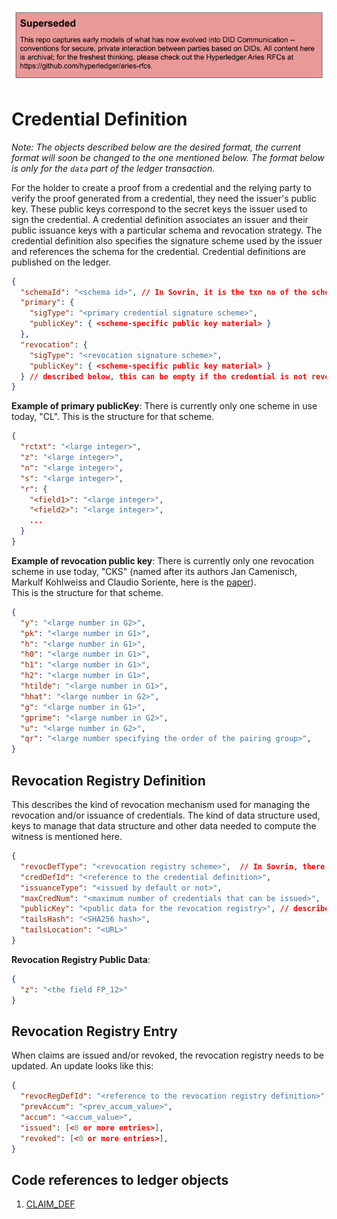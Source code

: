 ![superseded](../superseded.png)
# Credential Definition
*Note: The objects described below are the desired format, the current format will soon be changed to the one mentioned below. The format below is only for the `data` part of the ledger transaction.*

For the holder to create a proof from a credential and the relying party to 
verify the proof generated from a credential, they need the issuer's public key. These public keys correspond to the secret keys the issuer used to sign the credential. 
A credential definition associates an issuer and their public issuance
keys with a particular schema and revocation strategy. The credential definition 
also specifies the signature scheme used by the issuer and references the schema for the credential.
Credential definitions are published on the ledger. 

```json
{
  "schemaId": "<schema id>", // In Sovrin, it is the txn no of the schema
  "primary": {
    "sigType": "<primary credential signature scheme>",
    "publicKey": { <scheme-specific public key material> }
  },
  "revocation": {
    "sigType": "<revocation signature scheme>",
    "publicKey": { <scheme-specific public key material> }
  } // described below, this can be empty if the credential is not revocable.
}
```

**Example of primary publicKey**:
There is currently only one scheme in use today, "CL". This is the structure for that scheme.
```json
{
  "rctxt": "<large integer>",
  "z": "<large integer>",
  "n": "<large integer>",
  "s": "<large integer>",
  "r": {
    "<field1>": "<large integer>",
    "<field2>": "<large integer>",
    ...
  }
}
```

**Example of revocation public key**:
There is currently only one revocation scheme in use today, "CKS" (named after its authors Jan Camenisch, Markulf Kohlweiss and Claudio Soriente, here is the [paper](https://www.microsoft.com/en-us/research/wp-content/uploads/2016/02/main-51.pdf)).   
This is the structure for that scheme.
```json
{
  "y": "<large number in G2>",
  "pk": "<large number in G1>",
  "h": "<large number in G1>",
  "h0": "<large number in G1>",
  "h1": "<large number in G1>",
  "h2": "<large number in G1>",
  "htilde": "<large number in G1>",
  "hhat": "<large number in G2>",
  "g": "<large number in G1>",
  "gprime": "<large number in G2>",
  "u": "<large number in G2>",
  "qr": "<large number specifying the order of the pairing group>",
}
```

## Revocation Registry Definition
This describes the kind of revocation mechanism used for managing the revocation and/or issuance of credentials. 
The kind of data structure used, keys to manage that data structure and other data needed to compute the witness is mentioned here.
```json
{
  "revocDefType": "<revocation registry scheme>",  // In Sovrin, there is only 1 as of now called CL_ACCUM
  "credDefId": "<reference to the credential definition>",
  "issuanceType": "<issued by default or not>",
  "maxCredNum": "<maximum number of credentials that can be issued>",
  "publicKey": "<public data for the revocation registry>", // described below
  "tailsHash": "<SHA256 hash>",
  "tailsLocation": "<URL>"
}
```

**Revocation Registry Public Data**:
```json
{
  "z": "<the field FP_12>"
}
```

## Revocation Registry Entry
When claims are issued and/or revoked, the revocation registry needs to be updated. An update looks like this:
```json
{
  "revocRegDefId": "<reference to the revocation registry definition>",
  "prevAccum": "<prev_accum_value>",
  "accum": "<accum_value>",
  "issued": [<0 or more entries>],
  "revoked": [<0 or more entries>],
}
```

## Code references to ledger objects
1. [CLAIM_DEF](https://github.com/hyperledger/indy-sdk/blob/778a38d92234080bb77c6dd469a8ff298d9b7154/libindy/src/services/ledger/types.rs#L234)
